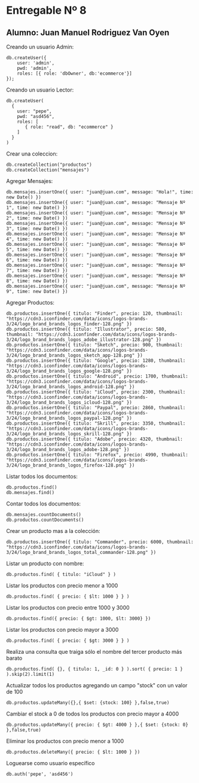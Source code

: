 # Entregable Nº 8
## Alumno: Juan Manuel Rodriguez Van Oyen

Creando un usuario Admin:
```
db.createUser({
    user: 'admin',
    pwd: 'admin',
    roles: [{ role: 'dbOwner', db:'ecommerce'}]
});
```

Creando un usuario Lector: 
```
db.createUser(
  {
    user: "pepe",
    pwd: "asd456",
    roles: [
       { role: "read", db: "ecommerce" }
    ]
  }
)
```
Crear una coleccion:
```
db.createCollection("productos")
db.createCollection("mensajes")
```
Agregar Mensajes:
```
db.mensajes.insertOne({ user: "juan@juan.com", message: "Hola!", time: new Date() })
db.mensajes.insertOne({ user: "juan@juan.com", message: "Mensaje Nº 1", time: new Date() })
db.mensajes.insertOne({ user: "juan@juan.com", message: "Mensaje Nº 2", time: new Date() })
db.mensajes.insertOne({ user: "juan@juan.com", message: "Mensaje Nº 3", time: new Date() })
db.mensajes.insertOne({ user: "juan@juan.com", message: "Mensaje Nº 4", time: new Date() })
db.mensajes.insertOne({ user: "juan@juan.com", message: "Mensaje Nº 5", time: new Date() })
db.mensajes.insertOne({ user: "juan@juan.com", message: "Mensaje Nº 6", time: new Date() })
db.mensajes.insertOne({ user: "juan@juan.com", message: "Mensaje Nº 7", time: new Date() })
db.mensajes.insertOne({ user: "juan@juan.com", message: "Mensaje Nº 8", time: new Date() })
db.mensajes.insertOne({ user: "juan@juan.com", message: "Mensaje Nº 9", time: new Date() })
```
Agregar Productos:
```
db.productos.insertOne({ titulo: "Finder", precio: 120, thumbnail: "https://cdn3.iconfinder.com/data/icons/logos-brands-3/24/logo_brand_brands_logos_finder-128.png" })
db.productos.insertOne({ titulo: "Illustrator", precio: 580, thumbnail: "https://cdn3.iconfinder.com/data/icons/logos-brands-3/24/logo_brand_brands_logos_adobe_illustrator-128.png" })
db.productos.insertOne({ titulo: "Sketch", precio: 900, thumbnail: "https://cdn3.iconfinder.com/data/icons/logos-brands-3/24/logo_brand_brands_logos_sketch_app-128.png" })
db.productos.insertOne({ titulo: "Google", precio: 1280, thumbnail: "https://cdn3.iconfinder.com/data/icons/logos-brands-3/24/logo_brand_brands_logos_google-128.png" })
db.productos.insertOne({ titulo: "Android", precio: 1700, thumbnail: "https://cdn3.iconfinder.com/data/icons/logos-brands-3/24/logo_brand_brands_logos_android-128.png" })
db.productos.insertOne({ titulo: "iCloud", precio: 2300, thumbnail: "https://cdn3.iconfinder.com/data/icons/logos-brands-3/24/logo_brand_brands_logos_icloud-128.png" })
db.productos.insertOne({ titulo: "Paypal", precio: 2860, thumbnail: "https://cdn3.iconfinder.com/data/icons/logos-brands-3/24/logo_brand_brands_logos_paypal-128.png" })
db.productos.insertOne({ titulo: "Skrill", precio: 3350, thumbnail: "https://cdn3.iconfinder.com/data/icons/logos-brands-3/24/logo_brand_brands_logos_skrill-128.png" })
db.productos.insertOne({ titulo: "Adobe", precio: 4320, thumbnail: "https://cdn3.iconfinder.com/data/icons/logos-brands-3/24/logo_brand_brands_logos_adobe-128.png" })
db.productos.insertOne({ titulo: "Firefox", precio: 4990, thumbnail: "https://cdn3.iconfinder.com/data/icons/logos-brands-3/24/logo_brand_brands_logos_firefox-128.png" })
```
Listar todos los documentos:
```
db.productos.find()
db.mensajes.find()
```

Contar todos los documentos:
```
db.mensajes.countDocuments()
db.productos.countDocuments()
```

Crear un producto mas a la colección: 
```
db.productos.insertOne({ titulo: "Commander", precio: 6000, thumbnail: "https://cdn3.iconfinder.com/data/icons/logos-brands-3/24/logo_brand_brands_logos_total_commander-128.png" })
```
Listar un producto con nombre:
```
db.productos.find( { titulo: "iCloud" } )
```

Listar los productos con precio menor a 1000
```
db.productos.find( { precio: { $lt: 1000 } } )
```

Listar los productos con precio entre 1000 y 3000
```
db.productos.find({ precio: { $gt: 1000, $lt: 3000} })
```

Listar los productos con precio mayor a 3000
```
db.productos.find( { precio: { $gt: 3000 } } )
```

Realiza una consulta que traiga sólo el nombre del tercer producto más barato
```
db.productos.find( {}, { titulo: 1, _id: 0 } ).sort( { precio: 1 } ).skip(2).limit(1)
```

Actualizar todos los productos agregando un campo "stock" con un valor de 100
```
db.productos.updateMany({},{ $set: {stock: 100} },false,true)
```

Cambiar el stock a 0 de todos los productos con precio mayor a 4000
```
db.productos.updateMany({ precio: { $gt: 4000 } },{ $set: {stock: 0} },false,true)
```

Eliminar los productos con precio menor a 1000
```
db.productos.deleteMany({ precio: { $lt: 1000 } })
```

Loguearse como usuario específico
```
db.auth('pepe', 'asd456')
```